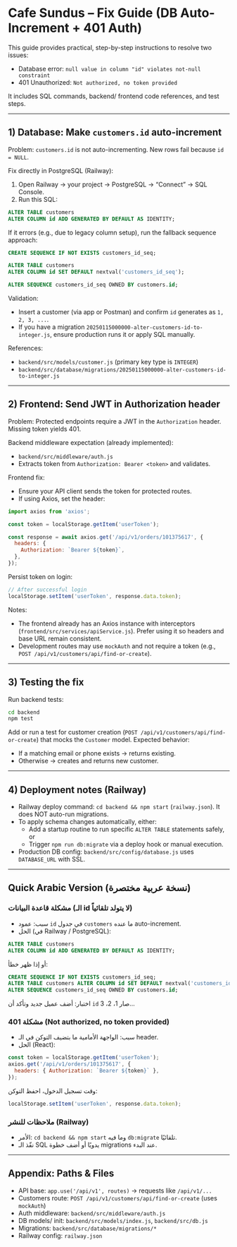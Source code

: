 # Cafe Sundus – Fix Guide (DB Auto-Increment + 401 Auth)

This guide provides practical, step-by-step instructions to resolve two issues:
- Database error: `null value in column "id" violates not-null constraint`
- 401 Unauthorized: `Not authorized, no token provided`

It includes SQL commands, backend/ frontend code references, and test steps.

---

## 1) Database: Make `customers.id` auto-increment

Problem: `customers.id` is not auto-incrementing. New rows fail because `id = NULL`.

Fix directly in PostgreSQL (Railway):

1. Open Railway → your project → PostgreSQL → “Connect” → SQL Console.
2. Run this SQL:

```sql
ALTER TABLE customers
ALTER COLUMN id ADD GENERATED BY DEFAULT AS IDENTITY;
```

If it errors (e.g., due to legacy column setup), run the fallback sequence approach:

```sql
CREATE SEQUENCE IF NOT EXISTS customers_id_seq;

ALTER TABLE customers
ALTER COLUMN id SET DEFAULT nextval('customers_id_seq');

ALTER SEQUENCE customers_id_seq OWNED BY customers.id;
```

Validation:
- Insert a customer (via app or Postman) and confirm `id` generates as `1, 2, 3, ...`.
- If you have a migration `20250115000000-alter-customers-id-to-integer.js`, ensure production runs it or apply SQL manually.

References:
- `backend/src/models/customer.js` (primary key type is `INTEGER`)
- `backend/src/database/migrations/20250115000000-alter-customers-id-to-integer.js`

---

## 2) Frontend: Send JWT in Authorization header

Problem: Protected endpoints require a JWT in the `Authorization` header. Missing token yields 401.

Backend middleware expectation (already implemented):
- `backend/src/middleware/auth.js`
- Extracts token from `Authorization: Bearer <token>` and validates.

Frontend fix:
- Ensure your API client sends the token for protected routes.
- If using Axios, set the header:

```javascript
import axios from 'axios';

const token = localStorage.getItem('userToken');

const response = await axios.get('/api/v1/orders/101375617', {
  headers: {
    Authorization: `Bearer ${token}`,
  },
});
```

Persist token on login:

```javascript
// After successful login
localStorage.setItem('userToken', response.data.token);
```

Notes:
- The frontend already has an Axios instance with interceptors (`frontend/src/services/apiService.js`). Prefer using it so headers and base URL remain consistent.
- Development routes may use `mockAuth` and not require a token (e.g., `POST /api/v1/customers/api/find-or-create`).

---

## 3) Testing the fix

Run backend tests:

```bash
cd backend
npm test
```

Add or run a test for customer creation (`POST /api/v1/customers/api/find-or-create`) that mocks the `Customer` model. Expected behavior:
- If a matching email or phone exists → returns existing.
- Otherwise → creates and returns new customer.

---

## 4) Deployment notes (Railway)

- Railway deploy command: `cd backend && npm start` (`railway.json`). It does NOT auto-run migrations.
- To apply schema changes automatically, either:
  - Add a startup routine to run specific `ALTER TABLE` statements safely, or
  - Trigger `npm run db:migrate` via a deploy hook or manual execution.
- Production DB config: `backend/src/config/database.js` uses `DATABASE_URL` with SSL.

---

## Quick Arabic Version (نسخة عربية مختصرة)

### مشكلة قاعدة البيانات (الـ id لا يتولد تلقائياً)
- سبب: عمود `id` في جدول `customers` ما عنده auto-increment.
- الحل (في Railway / PostgreSQL):

```sql
ALTER TABLE customers
ALTER COLUMN id ADD GENERATED BY DEFAULT AS IDENTITY;
```

أو إذا ظهر خطأ:

```sql
CREATE SEQUENCE IF NOT EXISTS customers_id_seq;
ALTER TABLE customers ALTER COLUMN id SET DEFAULT nextval('customers_id_seq');
ALTER SEQUENCE customers_id_seq OWNED BY customers.id;
```

اختبار: أضف عميل جديد وتأكد أن `id` صار 1، 2، 3...

### مشكلة 401 (Not authorized, no token provided)
- سبب: الواجهة الأمامية ما بتضيف التوكن في الـ header.
- الحل (React):

```javascript
const token = localStorage.getItem('userToken');
axios.get('/api/v1/orders/101375617', {
  headers: { Authorization: `Bearer ${token}` },
});
```

وقت تسجيل الدخول، احفظ التوكن:

```javascript
localStorage.setItem('userToken', response.data.token);
```

### ملاحظات للنشر (Railway)
- الأمر: `cd backend && npm start` وما فيه `db:migrate` تلقائيًا.
- نفّذ الـ SQL يدويًا أو أضف خطوة migrations عند البدء.

---

## Appendix: Paths & Files
- API base: `app.use('/api/v1', routes)` → requests like `/api/v1/...`
- Customers route: `POST /api/v1/customers/api/find-or-create` (uses `mockAuth`)
- Auth middleware: `backend/src/middleware/auth.js`
- DB models/ init: `backend/src/models/index.js`, `backend/src/db.js`
- Migrations: `backend/src/database/migrations/*`
- Railway config: `railway.json`